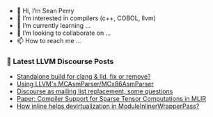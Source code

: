 - 👋 Hi, I’m Sean Perry
- 👀 I’m interested in compilers (c++, COBOL, llvm)
- 🌱 I’m currently learning ...
- 💞️ I’m looking to collaborate on ...
- 📫 How to reach me ...

<!---
s66perry/s66perry is a ✨ special ✨ repository because its `README.md` (this file) appears on your GitHub profile.
You can click the Preview link to take a look at your changes.
--->
### 📕 Latest LLVM Discourse Posts

<!-- DISCOURSE-LLVM:START -->
- [Standalone build for clang &amp; lld, fix or remove?](https://discourse.llvm.org/t/standalone-build-for-clang-lld-fix-or-remove/59977/1)
- [Using LLVM&#39;s MCAsmParser/MCx86AsmParser](https://discourse.llvm.org/t/using-llvms-mcasmparser-mcx86asmparser/59973/1)
- [Discourse as mailing list replacement, some questions](https://discourse.llvm.org/t/discourse-as-mailing-list-replacement-some-questions/3713/12)
- [Paper: Compiler Support for Sparse Tensor Computations in MLIR](https://discourse.llvm.org/t/paper-compiler-support-for-sparse-tensor-computations-in-mlir/59970/1)
- [How inline helps devirtualization in ModuleInlinerWrapperPass?](https://discourse.llvm.org/t/how-inline-helps-devirtualization-in-moduleinlinerwrapperpass/59969/1)
<!-- DISCOURSE-LLVM:END -->
